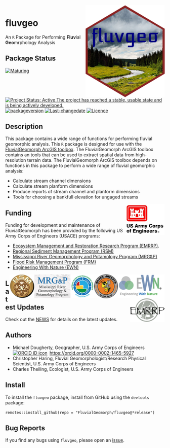 <!-- README.md is generated from README.Rmd. Please edit that file -->

<img src="man/figures/fluvgeo-3.png" width=250 align="right" />

# fluvgeo

An `R` Package for Performing **Fluv**ial **Geo**mrphology Analysis

## Package Status

[![Maturing](https://img.shields.io/badge/lifecycle-maturing-blue.svg)](https://www.tidyverse.org/lifecycle)
[![Project Status: Active The project has reached a stable, usable state
and is being actively
developed.](https://www.repostatus.org/badges/latest/active.svg)](https://www.repostatus.org/#active)
[![packageversion](https://img.shields.io/badge/Package%20version-0.1.37-orange.svg?style=flat-square)](commits/master)
[![Last-changedate](https://img.shields.io/badge/last%20change-2023--01--03-yellowgreen.svg)](/commits/master)
[![Licence](https://img.shields.io/badge/licence-CC0-blue.svg)](http://choosealicense.com/licenses/cc0-1.0/)

## Description

This package contains a wide range of functions for performing fluvial
geomorphic analysis. This `R` package is designed for use with the
[FluvialGeomorph ArcGIS
toolbox](https://github.com/FluvialGeomorph/FluvialGeomorph). The
FluvialGeomorph ArcGIS toolbox contains an tools that can be used to
extract spatial data from high-resolution terrain data. The
FluvialGeomorph ArcGIS toolbox depends on functions in this package to
perform a wide range of fluvial geomorphic analysis:

-   Calculate stream channel dimensions
-   Calculate stream planform dimensions
-   Produce reports of stream channel and planform dimensions
-   Tools for choosing a bankfull elevation for ungaged streams

<img src="man/figures/HDQLO-03_h120.jpg" width=125 align="right" />

## Funding

Funding for development and maintenance of FluvialGeomorph has been
provided by the following US Army Corps of Engineers (USACE) programs:

-   [Ecosystem Management and Restoration Research Program
    (EMRRP)](https://emrrp.el.erdc.dren.mil).
-   [Regional Sediment Management Program
    (RSM)](https://rsm.usace.army.mil/)
-   [Mississippi River Geomorphology and Potamology Program
    (MRG&P)](https://www.mvd.usace.army.mil/Missions/Mississippi-River-Science-Technology/MS-River-Geomorphology-Potamology/)
-   [Flood Risk Management Program
    (FRM)](https://www.iwr.usace.army.mil/Missions/Flood-Risk-Management/Flood-Risk-Management-Program/)
-   [Engineering With Nature (EWN)](https://ewn.el.erdc.dren.mil/)

<img src="man/figures/EWN_200.png" height=75 align="right" />
<img src="man/figures/SilverJackets_200.png" height=75 align="right" />
<img src="man/figures/FRMP_200.png" height=75 align="right" />
<img src="man/figures/MRG&P_300.png" height=75 align="right" />
<img src="man/figures/RSM_200.png" height=75 align="right" />
<img src="man/figures/EMRRP_logo_200.png" height=75 align="right" />

## Latest Updates

Check out the [NEWS](NEWS.md) for details on the latest updates.

## Authors

-   Michael Dougherty, Geographer, U.S. Army Corps of Engineers
    <a itemprop="sameAs" content="https://orcid.org/0000-0002-1465-5927" href="https://orcid.org/0000-0002-1465-5927" target="orcid.widget" rel="me noopener noreferrer" style="vertical-align:top;"><img src="https://orcid.org/sites/default/files/images/orcid_16x16.png" style="width:1em;margin-right:.5em;" alt="ORCID iD icon">https://orcid.org/0000-0002-1465-5927</a>
-   Christopher Haring, Fluvial Geomorphologist/Research Physical
    Scientist, U.S. Army Corps of Engineers
-   Charles Theiling, Ecologist, U.S. Army Corps of Engineers

## Install

To install the `fluvgeo` package, install from GitHub using the
`devtools` package:

    remotes::install_github(repo = "FluvialGeomorph/fluvgeo@*release")

## Bug Reports

If you find any bugs using `fluvgeo`, please open an
[issue](https://github.com/FluvialGeomorph/fluvgeo/issues).
